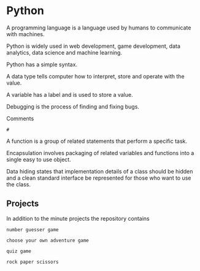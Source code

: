 # Python 

A programming language is a language used by humans to communicate with machines.

Python is widely used in web development, game development, data analytics, data science and machine learning.

Python has a simple syntax.

A data type tells  computer how to interpret, store and operate with the value.

A variable has a label and is used to store a value.

Debugging is the process of finding and fixing bugs.

Comments

    #

A function is a group of related statements that perform a specific task.

Encapsulation involves packaging of related variables and functions into a single easy to use object.

Data hiding states that implementation details of a class should be hidden and a clean standard interface be represented for those who want to use the class.


## Projects
In addition to the minute projects the repository contains 

    number guesser game

    choose your own adventure game

    quiz game

    rock paper scissors